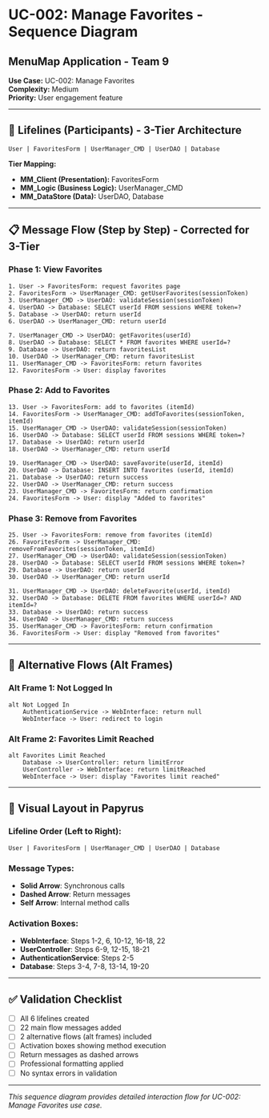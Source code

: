 # UC-002: Manage Favorites - Sequence Diagram
## MenuMap Application - Team 9

**Use Case:** UC-002: Manage Favorites  
**Complexity:** Medium  
**Priority:** User engagement feature  

---

## 🎯 **Lifelines (Participants) - 3-Tier Architecture**

```
User | FavoritesForm | UserManager_CMD | UserDAO | Database
```

**Tier Mapping:**
- **MM_Client (Presentation):** FavoritesForm
- **MM_Logic (Business Logic):** UserManager_CMD
- **MM_DataStore (Data):** UserDAO, Database

---

## 📋 **Message Flow (Step by Step) - Corrected for 3-Tier**

### **Phase 1: View Favorites**
```
1. User -> FavoritesForm: request favorites page
2. FavoritesForm -> UserManager_CMD: getUserFavorites(sessionToken)
3. UserManager_CMD -> UserDAO: validateSession(sessionToken)
4. UserDAO -> Database: SELECT userId FROM sessions WHERE token=?
5. Database -> UserDAO: return userId
6. UserDAO -> UserManager_CMD: return userId

7. UserManager_CMD -> UserDAO: getFavorites(userId)
8. UserDAO -> Database: SELECT * FROM favorites WHERE userId=?
9. Database -> UserDAO: return favoritesList
10. UserDAO -> UserManager_CMD: return favoritesList
11. UserManager_CMD -> FavoritesForm: return favorites
12. FavoritesForm -> User: display favorites
```

### **Phase 2: Add to Favorites**
```
13. User -> FavoritesForm: add to favorites (itemId)
14. FavoritesForm -> UserManager_CMD: addToFavorites(sessionToken, itemId)
15. UserManager_CMD -> UserDAO: validateSession(sessionToken)
16. UserDAO -> Database: SELECT userId FROM sessions WHERE token=?
17. Database -> UserDAO: return userId
18. UserDAO -> UserManager_CMD: return userId

19. UserManager_CMD -> UserDAO: saveFavorite(userId, itemId)
20. UserDAO -> Database: INSERT INTO favorites (userId, itemId)
21. Database -> UserDAO: return success
22. UserDAO -> UserManager_CMD: return success
23. UserManager_CMD -> FavoritesForm: return confirmation
24. FavoritesForm -> User: display "Added to favorites"
```

### **Phase 3: Remove from Favorites**
```
25. User -> FavoritesForm: remove from favorites (itemId)
26. FavoritesForm -> UserManager_CMD: removeFromFavorites(sessionToken, itemId)
27. UserManager_CMD -> UserDAO: validateSession(sessionToken)
28. UserDAO -> Database: SELECT userId FROM sessions WHERE token=?
29. Database -> UserDAO: return userId
30. UserDAO -> UserManager_CMD: return userId

31. UserManager_CMD -> UserDAO: deleteFavorite(userId, itemId)
32. UserDAO -> Database: DELETE FROM favorites WHERE userId=? AND itemId=?
33. Database -> UserDAO: return success
34. UserDAO -> UserManager_CMD: return success
35. UserManager_CMD -> FavoritesForm: return confirmation
36. FavoritesForm -> User: display "Removed from favorites"
```

---

## 🔄 **Alternative Flows (Alt Frames)**

### **Alt Frame 1: Not Logged In**
```
alt Not Logged In
    AuthenticationService -> WebInterface: return null
    WebInterface -> User: redirect to login
```

### **Alt Frame 2: Favorites Limit Reached**
```
alt Favorites Limit Reached
    Database -> UserController: return limitError
    UserController -> WebInterface: return limitReached
    WebInterface -> User: display "Favorites limit reached"
```

---

## 🎨 **Visual Layout in Papyrus**

### **Lifeline Order (Left to Right):**
```
User | FavoritesForm | UserManager_CMD | UserDAO | Database
```

### **Message Types:**
- **Solid Arrow**: Synchronous calls
- **Dashed Arrow**: Return messages
- **Self Arrow**: Internal method calls

### **Activation Boxes:**
- **WebInterface**: Steps 1-2, 6, 10-12, 16-18, 22
- **UserController**: Steps 6-9, 12-15, 18-21
- **AuthenticationService**: Steps 2-5
- **Database**: Steps 3-4, 7-8, 13-14, 19-20

---

## ✅ **Validation Checklist**

- [ ] All 6 lifelines created
- [ ] 22 main flow messages added
- [ ] 2 alternative flows (alt frames) included
- [ ] Activation boxes showing method execution
- [ ] Return messages as dashed arrows
- [ ] Professional formatting applied
- [ ] No syntax errors in validation

---

*This sequence diagram provides detailed interaction flow for UC-002: Manage Favorites use case.*
